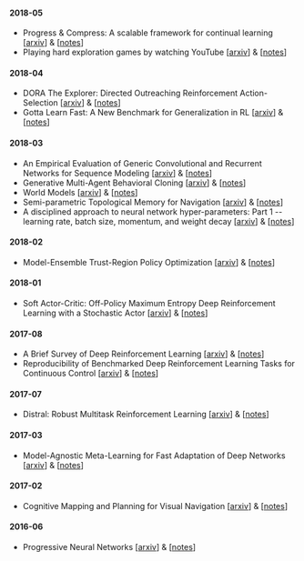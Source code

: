#### 2018-05
- Progress & Compress: A scalable framework for continual learning [[arxiv](https://arxiv.org/abs/1805.06370)] & [[notes](https://github.com/Scitator/papers/blob/master/papers/1805_progress_compress.md)]
- Playing hard exploration games by watching YouTube [[arxiv](https://arxiv.org/abs/1805.11592)] & [[notes](https://github.com/Scitator/papers/blob/master/papers/1805_youtube.md)]
#### 2018-04
- DORA The Explorer: Directed Outreaching Reinforcement Action-Selection [[arxiv](https://arxiv.org/abs/1804.04012)] & [[notes](https://github.com/Scitator/papers/blob/master/papers/1804_dora.md)]
- Gotta Learn Fast: A New Benchmark for Generalization in RL [[arxiv](https://arxiv.org/abs/1804.03720)] & [[notes](https://github.com/Scitator/papers/blob/master/papers/1804_gotta_learn_fast.md)]

#### 2018-03
- An Empirical Evaluation of Generic Convolutional and Recurrent Networks for Sequence Modeling [[arxiv](https://arxiv.org/abs/1803.01271)] & [[notes](https://github.com/Scitator/papers/blob/master/papers/1803_cnn_vs_rnn.md)]
- Generative Multi-Agent Behavioral Cloning [[arxiv](https://arxiv.org/abs/1803.07612)] & [[notes](https://github.com/Scitator/papers/blob/master/papers/1803_behavioral_cloning.md)]
- World Models [[arxiv](https://arxiv.org/abs/1803.10122)] & [[notes](https://github.com/Scitator/papers/blob/master/papers/1803_world_models.md)] 
- Semi-parametric Topological Memory for Navigation [[arxiv](https://arxiv.org/abs/1803.00653)] & [[notes](https://github.com/Scitator/papers/blob/master/papers/1803_sptm.md)] 
- A disciplined approach to neural network hyper-parameters: Part 1 -- learning rate, batch size, momentum, and weight decay [[arxiv](https://arxiv.org/abs/1803.09820)] & [[notes](https://github.com/Scitator/papers/blob/master/papers/1803_smith_part1.md)] 

#### 2018-02

- Model-Ensemble Trust-Region Policy Optimization [[arxiv](https://arxiv.org/abs/1802.10592)] & [[notes](https://github.com/Scitator/papers/blob/master/papers/1802_me_trpo.md)]

#### 2018-01
- Soft Actor-Critic: Off-Policy Maximum Entropy Deep Reinforcement Learning with a Stochastic Actor [[arxiv](https://arxiv.org/abs/1801.01290)] & [[notes](https://github.com/Scitator/papers/blob/master/papers/1801_soft_ac.md)]

#### 2017-08

- A Brief Survey of Deep Reinforcement Learning [[arxiv](https://arxiv.org/abs/1708.05866)] & [[notes](https://github.com/Scitator/papers/blob/master/papers/1708_rl_survey.md)]
- Reproducibility of Benchmarked Deep Reinforcement Learning Tasks for Continuous Control [[arxiv](https://arxiv.org/abs/1708.04133)] & [[notes](https://github.com/Scitator/papers/blob/master/papers/1708_reproducible_rl.md)]

#### 2017-07
- Distral: Robust Multitask Reinforcement Learning [[arxiv](https://arxiv.org/abs/1707.04175)] & [[notes](https://github.com/Scitator/papers/blob/master/papers/1707_distral.md)]

#### 2017-03
- Model-Agnostic Meta-Learning for Fast Adaptation of Deep Networks [[arxiv](https://arxiv.org/abs/1703.03400)] & [[notes](https://github.com/Scitator/papers/blob/master/papers/1703_maml.md)]

#### 2017-02
- Cognitive Mapping and Planning for Visual Navigation [[arxiv](https://arxiv.org/abs/1702.03920)] & [[notes](https://github.com/Scitator/papers/blob/master/papers/1702_cmp.md)]

#### 2016-06
- Progressive Neural Networks [[arxiv](https://arxiv.org/abs/1606.04671)] & [[notes](https://github.com/Scitator/papers/blob/master/papers/1606_progressive_nn.md)]